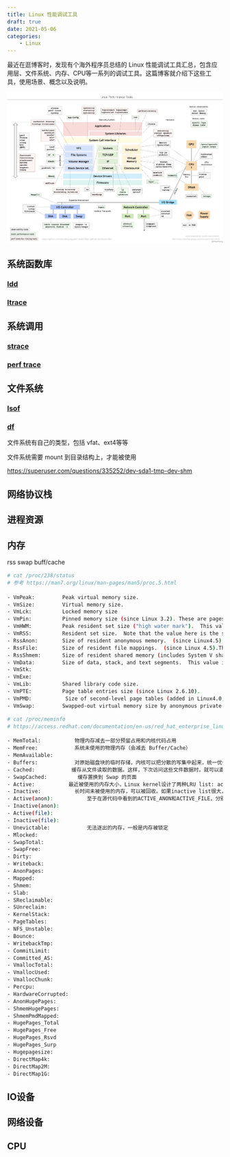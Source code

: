 ```yaml
---
title: Linux 性能调试工具
draft: true
date: 2021-05-06
categories: 
    - Linux
---
```


最近在逛博客时，发现有个海外程序员总结的 Linux 性能调试工具汇总，包含应用层、文件系统、内存、CPU等一系列的调试工具。这篇博客就介绍下这些工具，使用场景、概念以及说明。

![](assists/linux_performance_tools.png)

## 系统函数库

### [ldd](https://man7.org/linux/man-pages/man1/ldd.1.html)


### [ltrace](https://man7.org/linux/man-pages/man1/ltrace.1.html)


## 系统调用


### [strace](https://man7.org/linux/man-pages/man1/strace.1.html)


### [perf trace](https://man7.org/linux/man-pages/man1/perf-trace.1.html)


## 文件系统

### [lsof](https://man7.org/linux/man-pages/man8/lsof.8.html)


### [df](https://man7.org/linux/man-pages/man1/df.1.html)

文件系统有自己的类型，包括 vfat、ext4等等

文件系统需要 mount 到目录结构上，才能被使用

https://superuser.com/questions/335252/dev-sda1-tmp-dev-shm


## 网络协议栈


## 进程资源


## 内存

rss
swap
buff/cache

```bash
# cat /proc/238/status
# 参考 https://man7.org/linux/man-pages/man5/proc.5.html

- VmPeak:         Peak virtual memory size.
- VmSize:         Virtual memory size.
- VmLck:          Locked memory size
- VmPin:          Pinned memory size (since Linux 3.2). These are pages that can\'t be moved because something needs to directly access physical memory.
- VmHWM:          Peak resident set size ("high water mark").  This value is inaccurate; see /proc/[pid]/statm above.
- VmRSS:          Resident set size.  Note that the value here is the sum of RssAnon, RssFile, and RssShmem. This value is inaccurate; see /proc/[pid]/statm above.
- RssAnon:        Size of resident anonymous memory.  (since Linux4.5).  This value is inaccurate; see /proc/[pid]/statm above.
- RssFile:        Size of resident file mappings.  (since Linux 4.5).This value is inaccurate; see /proc/[pid]/statm above.
- RssShmem:       Size of resident shared memory (includes System V shared memory, mappings from tmpfs(5), and shared anonymous mappings).  (since Linux 4.5).
- VmData:         Size of data, stack, and text segments.  This value is inaccurate; see /proc/[pid]/statm above.
- VmStk:          
- VmExe:          
- VmLib:          Shared library code size.
- VmPTE:          Page table entries size (since Linux 2.6.10).
- VmPMD:           Size of second-level page tables (added in Linux4.0; removed in Linux 4.15).
- VmSwap:         Swapped-out virtual memory size by anonymous private pages; shmem swap usage is not included(since Linux 2.6.34).  This value is inaccurate; see /proc/[pid]/statm above.
```


```bash
# cat /proc/meminfo
# https://access.redhat.com/documentation/en-us/red_hat_enterprise_linux/6/html/deployment_guide/s2-proc-meminfo

- MemTotal:           物理内存减去一部分预留占用和内核代码占用
- MemFree:            系统未使用的物理内存（会减去 Buffer/Cache）
- MemAvailable:           
- Buffers:            对原始磁盘块的临时存储，内核可以把分散的写集中起来，统一优化磁盘的写入，比如可以把多次小的写合并成单次大的写等等。
- Cached:            缓存从文件读取的数据。这样，下次访问这些文件数据时，就可以直接从内存中快速获取，而不需要再次访问缓慢的磁盘。
- SwapCached:          缓存置换到 Swap 的页面
- Active:           最近被使用的内存大小，Linux kernel设计了两种LRU list: active list 和 inactive list, 刚访问过的页面放进active list，长时间未访问过的页面放进inactive list，这样从inactive list回收页面就变得简单了。内核线程kswapd会周期性地把active list中符合条件的页面移到inactive list中，这项转移工作是由`refill_inactive_zone()`完成的。
- Inactive:           长时间未被使用的内存，可以被回收。如果inactive list很大，表明在必要时可以回收的页面很多；而如果inactive list很小，说明可以回收的页面不多。
- Active(anon):           至于在源代码中看到的ACTIVE_ANON和ACTIVE_FILE，分别表示anonymous pages和file-backed pages。用户进程的内存页分为两种：与文件关联的内存（比如程序文件、数据文件所对应的内存页）和与文件无关的内存（比如进程的堆栈，用malloc申请的内存），前者称为file-backed pages，后者称为anonymous pages。File-backed pages在发生换页(page-in或page-out)时，是从它对应的文件读入或写出；anonymous pages在发生换页时，是对交换区进行读/写操作。
- Inactive(anon):         
- Active(file):           
- Inactive(file):         
- Unevictable:            无法逐出的内存，一般是内存被锁定
- Mlocked:              
- SwapTotal:          
- SwapFree:           
- Dirty:          
- Writeback:          
- AnonPages:          
- Mapped:         
- Shmem:          
- Slab:           
- SReclaimable:           
- SUnreclaim:         
- KernelStack:            
- PageTables:         
- NFS_Unstable:           
- Bounce:         
- WritebackTmp:           
- CommitLimit:            
- Committed_AS:           
- VmallocTotal:           
- VmallocUsed:            
- VmallocChunk:           
- Percpu:               
- HardwareCorrupted:          
- AnonHugePages:          
- ShmemHugePages:         
- ShmemPmdMapped:         
- HugePages_Total         
- HugePages_Free          
- HugePages_Rsvd          
- HugePages_Surp          
- Hugepagesize:           
- DirectMap4k:            
- DirectMap2M:            
- DirectMap1G:            
```

## IO设备



## 网络设备


## CPU